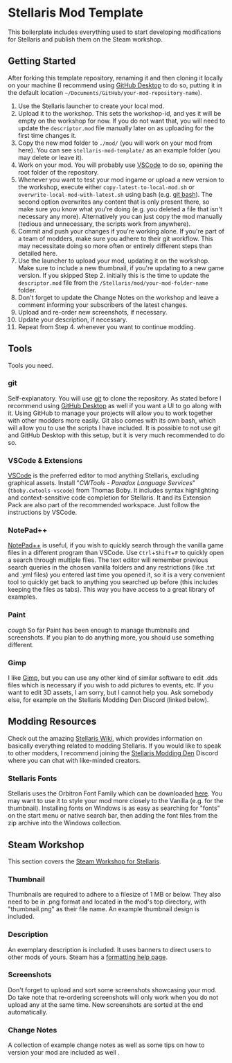 # Stellaris Mod Template
This boilerplate includes everything used to start developing modifications for Stellaris and publish them on the Steam workshop.

## Getting Started
After forking this template repository, renaming it and then cloning it locally on your machine (I recommend using [GitHub Desktop](https://desktop.github.com/) to do so, putting it in the default location `~/Documents/GitHub/your-mod-repository-name`).
1. Use the Stellaris launcher to create your local mod.
2. Upload it to the workshop. This sets the workshop-id, and yes it will be empty on the workshop for now. If you do not want that, you will need to update the `descriptor.mod` file manually later on as uploading for the first time changes it.
3. Copy the new mod folder to `./mod/` (you will work on your mod from here). You can see `stellaris-mod-template/` as an example folder (you may delete or leave it).
4. Work on your mod. You will probably use [VSCode](https://code.visualstudio.com/) to do so, opening the root folder of the repository.
5. Whenever you want to test your mod ingame or upload a new version to the workshop, execute either `copy-latest-to-local-mod.sh` or `overwrite-local-mod-with-latest.sh` using bash (e.g. [git bash](https://git-scm.com/downloads)). The second option overwrites any content that is only present there, so make sure you know what you're doing (e.g. you deleted a file that isn't necessary any more). Alternatively you can just copy the mod manually (tedious and unnecessary, the scripts work from anywhere). 
6. Commit and push your changes if you're working alone. If you're part of a team of modders, make sure you adhere to their git workflow. This may necessitate doing so more often or entirely different steps than detailed here.
7. Use the launcher to upload your mod, updating it on the workshop. Make sure to include a new thumbnail, if you're updating to a new game version. If you skipped Step 2. initially this is the time to update the `descriptor.mod` file from the `/Stellaris/mod/your-mod-folder-name` folder.
8. Don't forget to update the Change Notes on the workshop and leave a comment informing your subscribers of the latest changes.
9. Upload and re-order new screenshots, if necessary.
10. Update your description, if necessary.
11. Repeat from Step 4. whenever you want to continue modding.

## Tools 
Tools you need.

### git
Self-explanatory. You will use [git](https://git-scm.com/downloads) to clone the repository.
As stated before I recommend using [GitHub Desktop](https://desktop.github.com/) as well if you want a UI to go along with it.
Using GitHub to manage your projects will allow you to work together with other modders more easily.
Git also comes with its own bash, which will allow you to use the scripts I have included.
It is possible to not use git and GitHub Desktop with this setup, but it is very much recommended to do so.

### VSCode & Extensions
[VSCode](https://code.visualstudio.com/) is the preferred editor to mod anything Stellaris, excluding graphical assets.
Install "*CWTools - Paradox Language Services*" (`tboby.cwtools-vscode`) from Thomas Boby.
It includes syntax highlighting and context-sensitive code completion for Stellaris.
It and its Extension Pack are also part of the recommended workspace. Just follow the instructions by VSCode.

### NotePad++
[NotePad++](https://notepad-plus-plus.org/downloads/) is useful, if you wish to quickly search through the vanilla game files in a different program than VSCode. 
Use `Ctrl`+`Shift`+`F` to quickly open a search through multiple files. 
The text editor will remember previous search queries in the chosen vanilla folders and any restrictions (like .txt and .yml files) you entered last time you opened it, so it is a very convenient tool to quickly get back to anything you searched up before (this includes keeping the files as tabs). This way you have access to a great library of examples.

### Paint
*cough* So far Paint has been enough to manage thumbnails and screenshots. If you plan to do anything more, you should use something different.

### Gimp
I like [Gimp](https://www.gimp.org/), but you can use any other kind of similar software to edit .dds files which is necessary if you wish to add pictures to events, etc.
If you want to edit 3D assets, I am sorry, but I cannot help you. Ask somebody else, for example on the Stellaris Modding Den Discord (linked below).

## Modding Resources
Check out the amazing [Stellaris Wiki](https://stellaris.paradoxwikis.com/Modding), which provides information on basically everything related to modding Stellaris.
If you would like to speak to other modders, I recommend joining the [Stellaris Modding Den](https://discord.gg/CMjnnET) Discord where you can chat with like-minded creators.

### Stellaris Fonts
Stellaris uses the Orbitron Font Family which can be downloaded [here](https://fonts.google.com/specimen/Orbitron). 
You may want to use it to style your mod more closely to the Vanilla (e.g. for the thumbnail). 
Installing fonts on Windows is as easy as searching for "fonts" on the start menu or native search bar, then adding the font files from the zip archive into the Windows collection.

## Steam Workshop
This section covers the [Steam Workshop for Stellaris](https://steamcommunity.com/app/281990/workshop/).

### Thumbnail
Thumbnails are required to adhere to a filesize of 1 MB or below. 
They also need to be in .png format and located in the mod's top directory, with "thumbnail.png" as their file name.
An example thumbnail design is included.

### Description
An exemplary description is included. 
It uses banners to direct users to other mods of yours.
Steam has a [formatting help page](https://steamcommunity.com/comment/ForumTopic/formattinghelp).

### Screenshots
Don't forget to upload and sort some screenshots showcasing your mod.
Do take note that re-ordering screenshots will only work when you do not upload any at the same time. 
New screenshots are sorted at the end automatically.

### Change Notes
A collection of example change notes as well as some tips on how to version your mod are included as well .